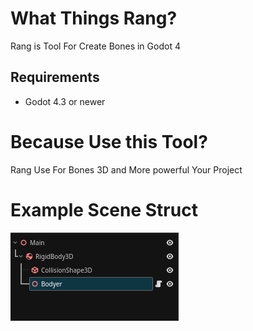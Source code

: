 # What Things Rang?
Rang is Tool For Create Bones in Godot 4


## Requirements 
- Godot 4.3 or newer

# Because Use this Tool?
Rang Use For Bones 3D and More powerful Your Project
# Example Scene Struct
![Scene Example Use](images/Example_Scene.png)